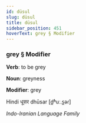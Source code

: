 ```yaml
---
id: düsul
slug: düsul
title: düsul
sidebar_position: 451
hoverText: grey § Modifier
---
```


### grey § Modifier

**Verb**: to be grey

**Noun**: greyness

**Modifier**: grey

Hindi धूसर dhūsar [d̪ʱuː.s̪əɾ]

*Indo-Iranian Language Family*